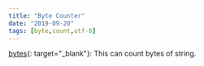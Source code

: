 ```yaml
---
title: "Byte Counter"
date: "2019-09-20"
tags: [byte,count,utf-8]
---
```


[bytes](https://ethproductions.github.io/bytes){: target="_blank"}: This can count bytes of string.
